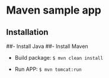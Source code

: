# Maven sample app

## Installation

##- Install Java
##- Install Maven

- Build package: `$ mvn clean install`

- Run APP: `$ mvn tomcat:run`
  


